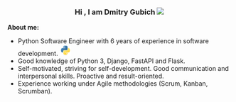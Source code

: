 
<h3 align="center"><b>Hi , I am Dmitry Gubich </b><img src="https://media.giphy.com/media/hvRJCLFzcasrR4ia7z/giphy.gif" width="35"></h3>

**About me:**
- Python Software Engineer with 6 years of experience in software development. <img src="https://raw.githubusercontent.com/devicons/devicon/master/icons/python/python-original.svg" alt="python" width="25" height="25"/>
- Good knowledge of Python 3, Django, FastAPI and Flask. 
- Self-motivated, striving for self-development. Good communication and interpersonal skills. Proactive and result-oriented.
- Experience working under Agile methodologies (Scrum, Kanban, Scrumban).
